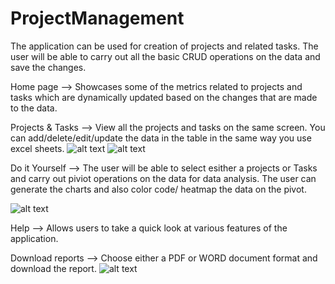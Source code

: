 # ProjectManagement
The application can be used for creation of projects and related tasks. The user will be able to carry out all the basic CRUD operations on the data and save the changes. 

Home page --> Showcases some of the metrics related to projects and tasks which are dynamically updated based on the changes that are made to the data.

Projects & Tasks --> View all the projects and tasks on the same screen. You can add/delete/edit/update the data in the table in the same way you use excel sheets.
![alt text](https://github.com/amitvkulkarni/ProjectManagement/blob/master/Tasks.gif)
![alt text](https://github.com/amitvkulkarni/ProjectManagement/blob/master/Projects.gif)

Do it Yourself --> The user will be able to select esither a projects or Tasks and carry out piviot operations on the data for data analysis. The user can generate the charts and also color code/ heatmap the data on the pivot.

![alt text](https://github.com/amitvkulkarni/ProjectManagement/Images/blob/master/DIY.gif)

Help --> Allows users to take a quick look at various features of the application.

Download reports --> Choose either a PDF or WORD document format and download the report.
![alt text](https://github.com/amitvkulkarni/ProjectManagement/blob/master/Download.gif)
